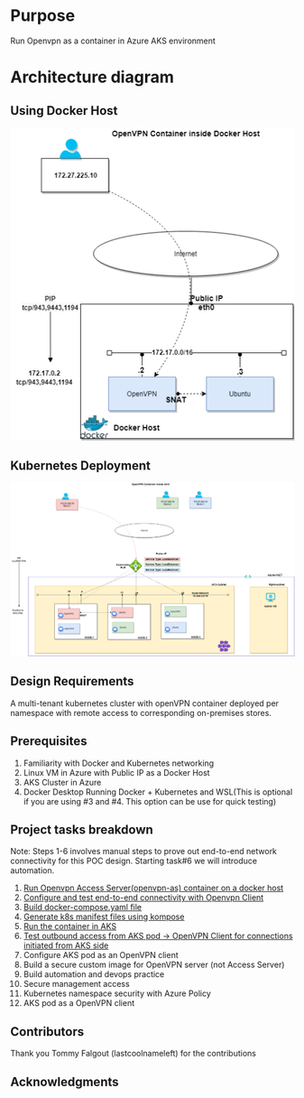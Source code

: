 # Purpose

Run Openvpn as a container in Azure AKS environment

# Architecture diagram

## Using Docker Host

![alt text for image](architecture-diagram/openvpn-architecture-Docker.png)

## Kubernetes Deployment

![alt text for image](architecture-diagram/openvpn-architecture-AKS.png)

## Design Requirements

A multi-tenant kubernetes cluster with openVPN container deployed per namespace with remote access to corresponding on-premises stores.

## Prerequisites

1. Familiarity with Docker and Kubernetes networking
2. Linux VM in Azure with Public IP as a Docker Host
3. AKS Cluster in Azure
4. Docker Desktop Running Docker + Kubernetes and WSL(This is optional if you are using #3 and #4. This option can be use for quick testing)

## Project tasks breakdown

Note: Steps 1-6 involves manual steps to prove out end-to-end network connectivity for this POC design. Starting task#6 we will introduce automation.

1. [Run Openvpn Access Server(openvpn-as) container on a docker host](docker/README.md)
2. [Configure and test end-to-end connectivity with Openvpn Client](openvpn/setup.md)
3. [Build docker-compose.yaml file](docker/README.md)
4. [Generate k8s manifest files using kompose](aks/README.md)
5. [Run the container in AKS](aks/README.md)
6. [Test outbound access from AKS pod -> OpenVPN Client for connections initiated from AKS side](aks/README.md)
7. Configure AKS pod as an OpenVPN client
8. Build a secure custom image for OpenVPN server (not Access Server)
9. Build automation and devops practice
10. Secure management access
11. Kubernetes namespace security with Azure Policy
12. AKS pod as a OpenVPN client

## Contributors

Thank you Tommy Falgout (lastcoolnameleft) for the contributions

## Acknowledgments

